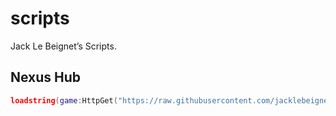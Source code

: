 # scripts
Jack Le Beignet’s Scripts.

## Nexus Hub

```lua
loadstring(game:HttpGet("https://raw.githubusercontent.com/jacklebeignet/scripts/refs/heads/main/NexusHub/Loader"))()
```